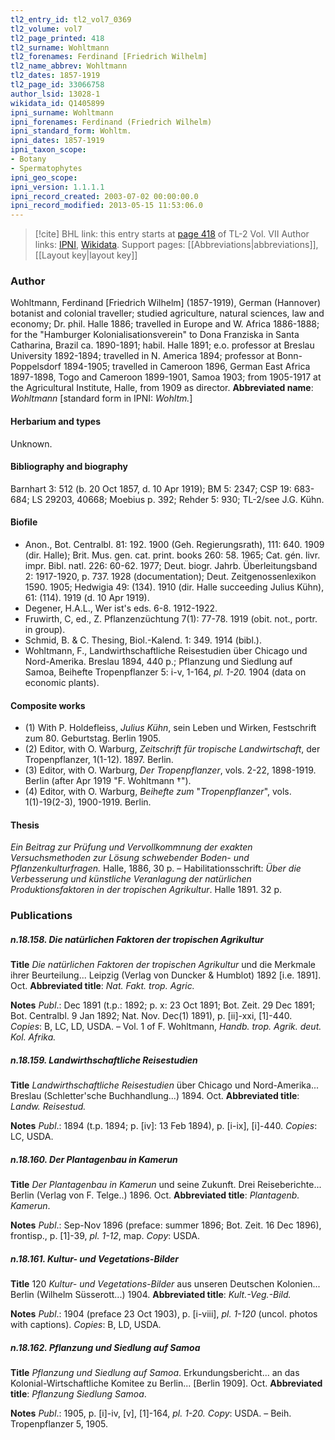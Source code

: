 ```yaml
---
tl2_entry_id: tl2_vol7_0369
tl2_volume: vol7
tl2_page_printed: 418
tl2_surname: Wohltmann
tl2_forenames: Ferdinand [Friedrich Wilhelm]
tl2_name_abbrev: Wohltmann
tl2_dates: 1857-1919
tl2_page_id: 33066758
author_lsid: 13028-1
wikidata_id: Q1405899
ipni_surname: Wohltmann
ipni_forenames: Ferdinand (Friedrich Wilhelm)
ipni_standard_form: Wohltm.
ipni_dates: 1857-1919
ipni_taxon_scope: 
- Botany
- Spermatophytes
ipni_geo_scope: 
ipni_version: 1.1.1.1
ipni_record_created: 2003-07-02 00:00:00.0
ipni_record_modified: 2013-05-15 11:53:06.0
---
```


> [!cite] BHL link: this entry starts at [page 418](https://www.biodiversitylibrary.org/page/33066758) of TL-2 Vol. VII
> Author links: [IPNI](https://www.ipni.org/a/13028-1), [Wikidata](https://www.wikidata.org/wiki/Q1405899). Support pages: [[Abbreviations|abbreviations]], [[Layout key|layout key]]

### Author

Wohltmann, Ferdinand \[Friedrich Wilhelm\] (1857-1919), German (Hannover) botanist and colonial traveller; studied agriculture, natural sciences, law and economy; Dr. phil. Halle 1886; travelled in Europe and W. Africa 1886-1888; for the "Hamburger Kolonialisationsverein" to Dona Franziska in Santa Catharina, Brazil ca. 1890-1891; habil. Halle 1891; e.o. professor at Breslau University 1892-1894; travelled in N. America 1894; professor at Bonn-Poppelsdorf 1894-1905; travelled in Cameroon 1896, German East Africa 1897-1898, Togo and Cameroon 1899-1901, Samoa 1903; from 1905-1917 at the Agricultural Institute, Halle, from 1909 as director. 
**Abbreviated name**: *Wohltmann* \[standard form in IPNI: *Wohltm.*\]

#### Herbarium and types

Unknown.

#### Bibliography and biography

Barnhart 3: 512 (b. 20 Oct 1857, d. 10 Apr 1919); BM 5: 2347; CSP 19: 683-684; LS 29203, 40668; Moebius p. 392; Rehder 5: 930; TL-2/see J.G. Kühn.

#### Biofile

- Anon., Bot. Centralbl. 81: 192. 1900 (Geh. Regierungsrath), 111: 640. 1909 (dir. Halle); Brit. Mus. gen. cat. print. books 260: 58. 1965; Cat. gén. livr. impr. Bibl. natl. 226: 60-62. 1977; Deut. biogr. Jahrb. Überleitungsband 2: 1917-1920, p. 737. 1928 (documentation); Deut. Zeitgenossenlexikon 1590. 1905; Hedwigia 49: (134). 1910 (dir. Halle succeeding Julius Kühn), 61: (114). 1919 (d. 10 Apr 1919).
- Degener, H.A.L., Wer ist's eds. 6-8. 1912-1922.
- Fruwirth, C, ed., Z. Pflanzenzüchtung 7(1): 77-78. 1919 (obit. not., portr. in group).
- Schmid, B. & C. Thesing, Biol.-Kalend. 1: 349. 1914 (bibl.).
- Wohltmann, F., Landwirthschaftliche Reisestudien über Chicago und Nord-Amerika. Breslau 1894, 440 p.; Pflanzung und Siedlung auf Samoa, Beihefte Tropenpflanzer 5: i-v, 1-164, *pl. 1-20.* 1904 (data on economic plants).

#### Composite works

- (1) With P. Holdefleiss, *Julius Kühn*, sein Leben und Wirken, Festschrift zum 80. Geburtstag. Berlin 1905.
- (2) Editor, with O. Warburg, *Zeitschrift für tropische Landwirtschaft*, der Tropenpflanzer, 1(1-12). 1897. Berlin.
- (3) Editor, with O. Warburg, *Der Tropenpflanzer*, vols. 2-22, 1898-1919. Berlin (after Apr 1919 "F. Wohltmann †").
- (4) Editor, with O. Warburg, *Beihefte zum* "*Tropenpflanzer*", vols. 1(1)-19(2-3), 1900-1919. Berlin.

#### Thesis

*Ein Beitrag zur Prüfung und Vervollkommnung der exakten Versuchsmethoden zur Lösung schwebender Boden- und Pflanzenkulturfragen.* Halle, 1886, 30 p. – Habilitationsschrift: *Über die Verbesserung und künstliche Veranlagung der natürlichen Produktionsfaktoren in der tropischen Agrikultur*. Halle 1891. 32 p.

### Publications

##### n.18.158. Die natürlichen Faktoren der tropischen Agrikultur

**Title**
*Die natürlichen Faktoren der tropischen Agrikultur* und die Merkmale ihrer Beurteilung... Leipzig (Verlag von Duncker & Humblot) 1892 \[i.e. 1891\]. Oct.
**Abbreviated title**: *Nat. Fakt. trop. Agric.*

**Notes**
*Publ*.: Dec 1891 (t.p.: 1892; p. x: 23 Oct 1891; Bot. Zeit. 29 Dec 1891; Bot. Centralbl. 9 Jan 1892; Nat. Nov. Dec(1) 1891), p. \[ii\]-xxi, \[1\]-440. *Copies*: B, LC, LD, USDA. – Vol. 1 of F. Wohltmann, *Handb. trop. Agrik. deut. Kol. Afrika.*

##### n.18.159. Landwirthschaftliche Reisestudien

**Title**
*Landwirthschaftliche Reisestudien* über Chicago und Nord-Amerika... Breslau (Schletter'sche Buchhandlung...) 1894. Oct.
**Abbreviated title**: *Landw. Reisestud.*

**Notes**
*Publ*.: 1894 (t.p. 1894; p. \[iv\]: 13 Feb 1894), p. \[i-ix\], \[i\]-440. *Copies*: LC, USDA.

##### n.18.160. Der Plantagenbau in Kamerun

**Title**
*Der Plantagenbau in Kamerun* und seine Zukunft. Drei Reiseberichte... Berlin (Verlag von F. Telge..) 1896. Oct.
**Abbreviated title**: *Plantagenb. Kamerun*.

**Notes**
*Publ*.: Sep-Nov 1896 (preface: summer 1896; Bot. Zeit. 16 Dec 1896), frontisp., p. \[1\]-39, *pl. 1-12*, map. *Copy*: USDA.

##### n.18.161. Kultur- und Vegetations-Bilder

**Title**
120 *Kultur- und Vegetations-Bilder* aus unseren Deutschen Kolonien... Berlin (Wilhelm Süsserott...) 1904.
**Abbreviated title**: *Kult.-Veg.-Bild.*

**Notes**
*Publ*.: 1904 (preface 23 Oct 1903), p. \[i-viii\], *pl. 1-120* (uncol. photos with captions).
*Copies*: B, LD, USDA.

##### n.18.162. Pflanzung und Siedlung auf Samoa

**Title**
*Pflanzung und Siedlung auf Samoa*. Erkundungsbericht... an das Kolonial-Wirtschaftliche Komitee zu Berlin... \[Berlin 1909\]. Oct.
**Abbreviated title**: *Pflanzung Siedlung Samoa*.

**Notes**
*Publ*.: 1905, p. \[i\]-iv, \[v\], \[1\]-164, *pl. 1-20. Copy*: USDA. – Beih. Tropenpflanzer 5, 1905.

